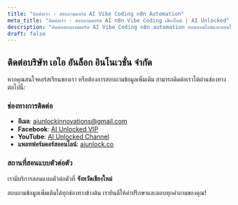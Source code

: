 ```yaml
---
title: "ติดต่อเรา - สอบถามคอร์ส AI Vibe Coding n8n Automation"
meta_title: "ติดต่อเรา - สอบถามคอร์ส AI n8n Vibe Coding เชียงใหม่ | AI Unlocked"
description: "ติดต่อสอบถามคอร์ส AI Vibe Coding n8n automation สอนออนไลน์และออนไซต์ที่เชียงใหม่ aiunlockinnovations@gmail.com | aiunlock.co"
draft: false
---
```


## ติดต่อบริษัท เอไอ อันล็อก อินโนเวชั่น จำกัด

หากคุณสนใจคอร์สเรียนของเรา หรือต้องการสอบถามข้อมูลเพิ่มเติม สามารถติดต่อเราได้ผ่านช่องทางต่อไปนี้:

### ช่องทางการติดต่อ

- **อีเมล**: [aiunlockinnovations@gmail.com](mailto:aiunlockinnovations@gmail.com)
- **Facebook**: [AI Unlocked VIP](https://www.facebook.com/aiunlockedvip)
- **YouTube**: [AI Unlocked Channel](https://www.youtube.com/@AIUnlocked168)
- **แพลทฟอร์มคอร์สออนไลน์**: [aiunlock.co](https://aiunlock.co/)

### สถานที่สอนแบบตัวต่อตัว

เรามีบริการสอนแบบตัวต่อตัวที่ **จังหวัดเชียงใหม่**

สอบถามข้อมูลเพิ่มเติมได้ทุกช่องทางข้างต้น เรายินดีให้คำปรึกษาและตอบทุกคำถามของคุณ!
